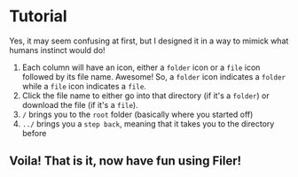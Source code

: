 # Tutorial
Yes, it may seem confusing at first, but I designed it in a way to mimick what humans instinct would do!

1.  Each column will have an icon, either a `folder` icon or a `file` icon followed by its file name. Awesome! So, a `folder` icon indicates a `folder` while a `file` icon indicates a `file`.
2.  Click the file name to either go into that directory (if it's a `folder`) or download the file (if it's a `file`).
3.  `/` brings you to the `root` folder (basically where you started off)
4.  `../` brings you a `step back`, meaning that it takes you to the directory before

## Voila! That is it, now have fun using Filer!